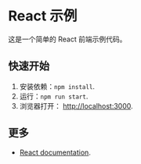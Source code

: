 # React 示例

这是一个简单的 React 前端示例代码。

## 快速开始

1. 安装依赖：`npm install`.
2. 运行：`npm run start`.
3. 浏览器打开： [http://localhost:3000](http://localhost:3000).

## 更多

* [React documentation](https://reactjs.org/).
